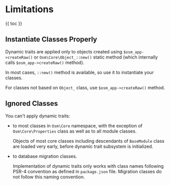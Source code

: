 # Limitations #

{{ toc }}

## Instantiate Classes Properly ##

Dynamic traits are applied only to objects created using `$osm_app->createRaw()` or `Osm\Core\Object_::new()` static method (which internally calls `$osm_app->createRaw()` method).

In most cases, `::new()` method is available, so use it to instantiate your classes.

For classes not based on `Object_` class, use `$osm_app->createRaw()` method. 

## Ignored Classes ##

You can't apply dynamic traits:

* to most classes in `Osm\Core` namespace, with the exception of `Osm\Core\Properties` class as well as to all module classes. 
 
	Objects of most core classes including descendants of `BaseModule` class are loaded very early, before dynamic trait subsystem is initialized.

* to database migration classes.

	Implementation of dynamic traits only works with class names following PSR-4 convention as defined in `package.json` file. Migration classes do not follow this naming convention. 
